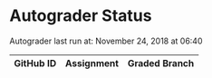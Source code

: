 # Autograder Status
Autograder last run at: November 24, 2018 at 06:40

| GitHub ID | Assignment | Graded Branch |
|-----------|------------|---------------|
